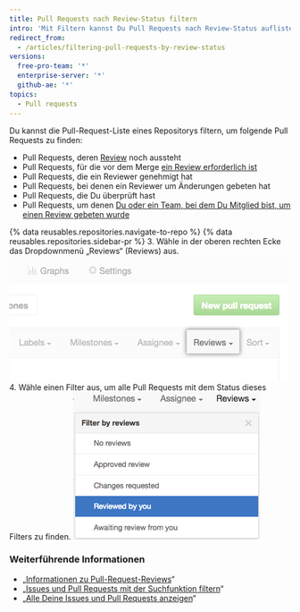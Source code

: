 ```yaml
---
title: Pull Requests nach Review-Status filtern
intro: 'Mit Filtern kannst Du Pull Requests nach Review-Status auflisten und Pull Requests suchen, die Du überprüft hast oder um deren Review Du von anderen gebeten wurdest.'
redirect_from:
  - /articles/filtering-pull-requests-by-review-status
versions:
  free-pro-team: '*'
  enterprise-server: '*'
  github-ae: '*'
topics:
  - Pull requests
---
```


Du kannst die Pull-Request-Liste eines Repositorys filtern, um folgende Pull Requests zu finden:
- Pull Requests, deren [Review](/articles/about-pull-request-reviews) noch aussteht
- Pull Requests, für die vor dem Merge [ein Review erforderlich ist](/github/administering-a-repository/about-protected-branches#require-pull-request-reviews-before-merging)
- Pull Requests, die ein Reviewer genehmigt hat
- Pull Requests, bei denen ein Reviewer um Änderungen gebeten hat
- Pull Requests, die Du überprüft hast
- Pull Requests, um denen [Du oder ein Team, bei dem Du Mitglied bist, um einen Review gebeten wurde](/articles/requesting-a-pull-request-review)

{% data reusables.repositories.navigate-to-repo %}
{% data reusables.repositories.sidebar-pr %}
3. Wähle in der oberen rechten Ecke das Dropdownmenü „Reviews“ (Reviews) aus. ![Dropdownmenü „Reviews“ (Reviews) im Filtermenü über der Liste der Pull Requests](/assets/images/help/pull_requests/reviews-filter-dropdown.png)
4. Wähle einen Filter aus, um alle Pull Requests mit dem Status dieses Filters zu finden. ![Liste der Filter im Dropdownmenü „Reviews“ (Reviews)](/assets/images/help/pull_requests/pr-review-filters.png)

### Weiterführende Informationen

- „[Informationen zu Pull-Request-Reviews](/articles/about-pull-request-reviews)“
- „[Issues und Pull Requests mit der Suchfunktion filtern](/articles/using-search-to-filter-issues-and-pull-requests)“
- „[Alle Deine Issues und Pull Requests anzeigen](/articles/viewing-all-of-your-issues-and-pull-requests)“
